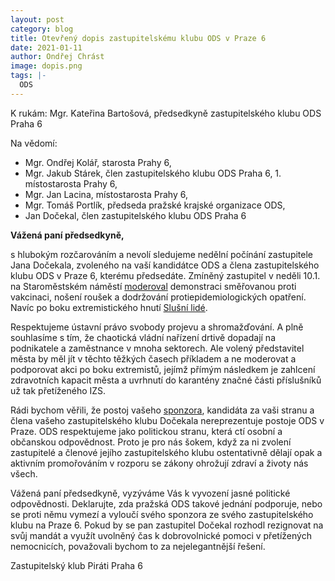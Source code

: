 ```yaml
---
layout: post
category: blog
title: Otevřený dopis zastupitelskému klubu ODS v Praze 6
date: 2021-01-11
author: Ondřej Chrást
image: dopis.png
tags: |-
  ODS
---
```

K rukám: Mgr. Kateřina Bartošová, předsedkyně zastupitelského klubu ODS Praha 6

Na vědomí:
* Mgr. Ondřej Kolář, starosta Prahy 6, 
* Mgr. Jakub Stárek, člen zastupitelského klubu ODS Praha 6, 1. místostarosta Prahy 6, 
* Mgr. Jan Lacina, místostarosta Prahy 6, 
* Mgr. Tomáš Portlík, předseda pražské krajské organizace ODS, 
* Jan Dočekal, člen zastupitelského klubu ODS Praha 6


__Vážená paní předsedkyně,__

s hlubokým rozčarováním a nevolí sledujeme nedělní počínání zastupitele Jana Dočekala, zvoleného na vaší kandidátce ODS a člena zastupitelského klubu ODS v Praze 6, kterému předsedáte. Zmíněný zastupitel v neděli 10.1. na Staroměstském náměstí [moderoval](https://www.facebook.com/jan.docekal.165/posts/3582318905149230]) demonstraci směřovanou proti vakcinaci, nošení roušek a dodržování protiepidemiologických opatření. Navíc po boku extremistického hnutí [Slušní lidé](https://www.facebook.com/SlusniLideSeVracejiBrno/posts/1728156147347006).  

Respektujeme ústavní právo svobody projevu a shromažďování. A plně souhlasíme s tím, že chaotická vládní nařízení drtivě dopadají na podnikatele a zaměstnance v mnoha sektorech. Ale volený představitel města by měl jít v těchto těžkých časech příkladem a ne moderovat a podporovat akci po boku extremistů, jejímž přímým následkem je zahlcení zdravotních kapacit města a uvrhnutí do karantény značné části příslušníků už tak přetíženého IZS.

Rádi bychom věřili, že postoj vašeho [sponzora](https://www.hlidacstatu.cz/data/Detail/transparentni-ucty-transakce/d0d4645a83e8bf2f927b76a2d7f9e4ac?qs=Jan+Do%C4%8Dekal), kandidáta za vaši stranu a člena vašeho zastupitelského klubu Dočekala nereprezentuje postoje ODS v Praze. ODS respektujeme jako politickou stranu, která ctí osobní a občanskou odpovědnost. Proto je pro nás šokem, když za ni zvolení zastupitelé a členové jejího zastupitelského klubu ostentativně dělají opak a aktivním promořováním v rozporu se zákony ohrožují zdraví a životy nás všech.

Vážená paní předsedkyně, vyzýváme Vás k vyvození jasné politické odpovědnosti. Deklarujte, zda pražská ODS takové jednání podporuje, nebo se proti němu vymezí a vyloučí svého sponzora ze svého zastupitelského klubu na Praze 6. Pokud by se pan zastupitel Dočekal rozhodl rezignovat na svůj  mandát a využít uvolněný čas k dobrovolnické pomoci v přetížených nemocnicích, považovali bychom to za nejelegantnější řešení.

Zastupitelský klub Piráti Praha 6

